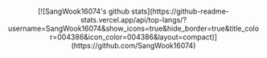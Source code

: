 ### 
<center>
[![SangWook16074's github stats](https://github-readme-stats.vercel.app/api/top-langs/?username=SangWook16074&show_icons=true&hide_border=true&title_color=004386&icon_color=004386&layout=compact)](https://github.com/SangWook16074)
</center>
<!--
**SangWook16074/SangWook16074** is a ✨ _special_ ✨ repository because its `README.md` (this file) appears on your GitHub profile.

Here are some ideas to get you started:

- 🔭 I’m currently working on ...
- 🌱 I’m currently learning ...
- 👯 I’m looking to collaborate on ...
- 🤔 I’m looking for help with ...
- 💬 Ask me about ...
- 📫 How to reach me: ...
- 😄 Pronouns: ...
- ⚡ Fun fact: ...
-->
